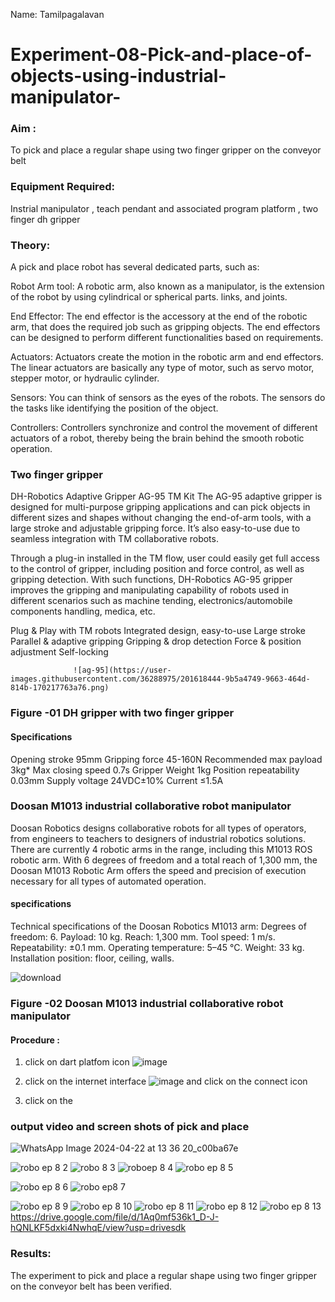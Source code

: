 Name: Tamilpagalavan

# Experiment-08-Pick-and-place-of-objects-using-industrial-manipulator-

### Aim :
To pick and place a regular shape using two finger gripper on the conveyor belt 
### Equipment Required: 
Instrial manipulator , teach pendant and associated program platform , two finger dh gripper 
      
### Theory: 
A pick and place robot has several dedicated parts, such as:

Robot Arm tool: A robotic arm, also known as a manipulator, is the extension of the robot by using cylindrical or spherical parts. links, and joints.

End Effector: The end effector is the accessory at the end of the robotic arm, that does the required job such as gripping objects. The end effectors can be designed to perform different functionalities based on requirements.

Actuators: Actuators create the motion in the robotic arm and end effectors. The linear actuators are basically any type of motor, such as servo motor, stepper motor, or hydraulic cylinder.

Sensors: You can think of sensors as the eyes of the robots. The sensors do the tasks like identifying the position of the object.

Controllers: Controllers synchronize and control the movement of different actuators of a robot, thereby being the brain behind the smooth robotic operation.


### Two finger gripper 

DH-Robotics
Adaptive Gripper AG-95 TM Kit
The AG-95 adaptive gripper is designed for multi-purpose gripping applications and can pick objects in different sizes and shapes without changing the end-of-arm tools, with a large stroke and adjustable gripping force. It’s also easy-to-use due to seamless integration with TM collaborative robots.

Through a plug-in installed in the TM flow, user could easily get full access to the control of gripper, including position and force control, as well as gripping detection. With such functions, DH-Robotics AG-95 gripper improves the gripping and manipulating capability of robots used in different scenarios such as machine tending, electronics/automobile components handling, medica, etc.

Plug & Play with TM robots
Integrated design, easy-to-use
Large stroke
Parallel & adaptive gripping
Gripping & drop detection
Force & position adjustment
Self-locking

                  ![ag-95](https://user-images.githubusercontent.com/36288975/201618444-9b5a4749-9663-464d-814b-170217763a76.png)
### Figure -01 DH gripper with two finger gripper 

#### Specifications

Opening stroke	95mm
Gripping force 	45-160N
Recommended max payload	3kg*
Max closing speed	0.7s
Gripper Weight	1kg
Position repeatability	0.03mm
Supply voltage	24VDC±10%
Current	≤1.5A



### Doosan M1013 industrial collaborative robot manipulator 
Doosan Robotics designs collaborative robots for all types of operators, from engineers to teachers to designers of industrial robotics solutions. There are currently 4 robotic arms in the range, including this M1013 ROS robotic arm. With 6 degrees of freedom and a total reach of 1,300 mm, the Doosan M1013 Robotic Arm offers the speed and precision of execution necessary for all types of automated operation.

#### specifications 
Technical specifications of the Doosan Robotics M1013 arm:
Degrees of freedom: 6.
Payload: 10 kg.
Reach: 1,300 mm.
Tool speed: 1 m/s.
Repeatability: ±0.1 mm.
Operating temperature: 5–45 °C.
Weight: 33 kg.
Installation position: floor, ceiling, walls.



![download](https://user-images.githubusercontent.com/36288975/201624230-89cc83ff-cecd-49ea-84c6-c67066e9d157.jpg)

### Figure -02 Doosan M1013 industrial collaborative robot manipulator 

#### Procedure : 

1. click on dart platfom icon ![image](https://user-images.githubusercontent.com/36288975/201621038-f1248586-5c20-40fd-8a74-68c7d8b44939.png)
2. click on the internet interface 
![image](https://user-images.githubusercontent.com/36288975/201621235-3b8b46a9-3c19-4207-9ea2-6a7954eb6135.png)
and click on the connect icon 

3. click on the 


















### output video and screen shots of pick and place 
![WhatsApp Image 2024-04-22 at 13 36 20_c00ba67e](https://github.com/hema-dharshini5/Experiment-08-Pick-and-place-of-objects-using-industrial-manipulator-/assets/147117728/fca45601-411b-490b-bffd-d5e3ca686950)

![robo ep 8 2](https://github.com/hema-dharshini5/Experiment-08-Pick-and-place-of-objects-using-industrial-manipulator-/assets/147117728/179ae76d-d978-4d98-96cc-917cf2e3ac7f)
![robo 8 3](https://github.com/hema-dharshini5/Experiment-08-Pick-and-place-of-objects-using-industrial-manipulator-/assets/147117728/400a950f-0a6a-4f98-a19a-e2d5b7ea4089)
![roboep 8 4](https://github.com/hema-dharshini5/Experiment-08-Pick-and-place-of-objects-using-industrial-manipulator-/assets/147117728/da2b1f41-5dba-49d4-b06a-465ff4464b0c)
![robo ep 8 5](https://github.com/hema-dharshini5/Experiment-08-Pick-and-place-of-objects-using-industrial-manipulator-/assets/147117728/1c7df273-32e9-4ddc-aa4a-54c586f9e47b)

![robo ep 8 6](https://github.com/hema-dharshini5/Experiment-08-Pick-and-place-of-objects-using-industrial-manipulator-/assets/147117728/9801c0dd-c9cf-445c-8cc8-8204f1c56c7b)
![robo ep8 7](https://github.com/hema-dharshini5/Experiment-08-Pick-and-place-of-objects-using-industrial-manipulator-/assets/147117728/7da946a0-8fab-4732-a980-95f3ab05896f)

![robo ep 8 9](https://github.com/hema-dharshini5/Experiment-08-Pick-and-place-of-objects-using-industrial-manipulator-/assets/147117728/f20ae3a3-e3a0-4277-a543-6103ec04e708)
![robo ep 8 10](https://github.com/hema-dharshini5/Experiment-08-Pick-and-place-of-objects-using-industrial-manipulator-/assets/147117728/c5e157f3-ec23-446d-95f3-752480ffc9bb)
![robo ep 8 11](https://github.com/hema-dharshini5/Experiment-08-Pick-and-place-of-objects-using-industrial-manipulator-/assets/147117728/a5512a77-82aa-4b7e-ace9-7bc4ac70dbc2)
![robo ep 8 12](https://github.com/hema-dharshini5/Experiment-08-Pick-and-place-of-objects-using-industrial-manipulator-/assets/147117728/ef2c69db-3da7-4f59-97d1-fd329b56d2ad)
![robo ep 8 13](https://github.com/hema-dharshini5/Experiment-08-Pick-and-place-of-objects-using-industrial-manipulator-/assets/147117728/981ed4fb-8de7-4455-a51f-68bafa1c4e6d)
https://drive.google.com/file/d/1Aq0mf536k1_D-J-hQNLKF5dxki4NwhqE/view?usp=drivesdk





### Results: 
The experiment to pick and place a regular shape using two finger gripper on the conveyor belt has been verified.






